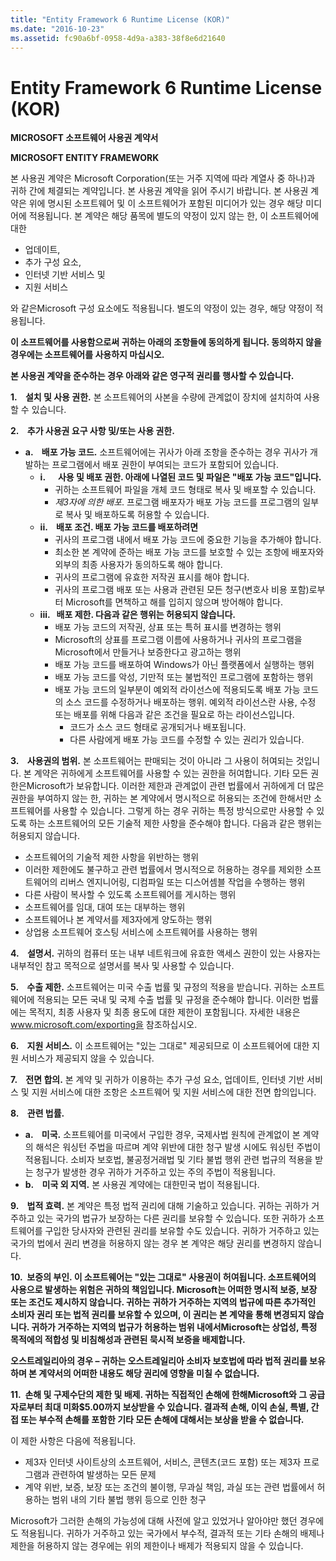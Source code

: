 ```yaml
---
title: "Entity Framework 6 Runtime License (KOR)"
ms.date: "2016-10-23"
ms.assetid: fc90a6bf-0958-4d9a-a383-38f8e6d21640
---
```

# Entity Framework 6 Runtime License (KOR)
**MICROSOFT 소프트웨어 사용권 계약서**

**MICROSOFT ENTITY FRAMEWORK**

본 사용권 계약은 Microsoft Corporation(또는 거주 지역에 따라 계열사 중 하나)과 귀하 간에 체결되는 계약입니다. 본 사용권 계약을 읽어 주시기 바랍니다. 본 사용권 계약은 위에 명시된 소프트웨어 및 이 소프트웨어가 포함된 미디어가 있는 경우 해당 미디어에 적용됩니다. 본 계약은 해당 품목에 별도의 약정이 있지 않는 한, 이 소프트웨어에 대한

-   업데이트,
-   추가 구성 요소,
-   인터넷 기반 서비스 및
-   지원 서비스

와 같은Microsoft 구성 요소에도 적용됩니다. 별도의 약정이 있는 경우, 해당 약정이 적용됩니다.

**이 소프트웨어를 사용함으로써 귀하는 아래의 조항들에 동의하게 됩니다. 동의하지 않을 경우에는 소프트웨어를 사용하지 마십시오.**

**본 사용권 계약을 준수하는 경우 아래와 같은 영구적 권리를 행사할 수 있습니다.**

**1.    설치 및 사용 권한.** 본 소프트웨어의 사본을 수량에 관계없이 장치에 설치하여 사용할 수 있습니다.

**2.    추가 사용권 요구 사항 및/또는 사용 권한.**

-   **a.    배포 가능 코드.** 소프트웨어에는 귀사가 아래 조항을 준수하는 경우 귀사가 개발하는 프로그램에서 배포 권한이 부여되는 코드가 포함되어 있습니다.
    -   **i.      사용 및 배포 권한. 아래에 나열된 코드 및 파일은 "배포 가능 코드"입니다.**
        -   귀하는 소프트웨어 파일을 개체 코드 형태로 복사 및 배포할 수 있습니다.
        -   *제3자에 의한 배포*. 프로그램 배포자가 배포 가능 코드를 프로그램의 일부로 복사 및 배포하도록 허용할 수 있습니다.
    -   **ii.    배포 조건. 배포 가능 코드를 배포하려면**
        -   귀사의 프로그램 내에서 배포 가능 코드에 중요한 기능을 추가해야 합니다.
        -   최소한 본 계약에 준하는 배포 가능 코드를 보호할 수 있는 조항에 배포자와 외부의 최종 사용자가 동의하도록 해야 합니다.
        -   귀사의 프로그램에 유효한 저작권 표시를 해야 합니다.
        -   귀사의 프로그램 배포 또는 사용과 관련된 모든 청구(변호사 비용 포함)로부터 Microsoft를 면책하고 해를 입히지 않으며 방어해야 합니다.
    -   **iii.   배포 제한. 다음과 같은 행위는 허용되지 않습니다.**
        -   배포 가능 코드의 저작권, 상표 또는 특허 표시를 변경하는 행위
        -   Microsoft의 상표를 프로그램 이름에 사용하거나 귀사의 프로그램을Microsoft에서 만들거나 보증한다고 광고하는 행위
        -   배포 가능 코드를 배포하여 Windows가 아닌 플랫폼에서 실행하는 행위
        -   배포 가능 코드를 악성, 기만적 또는 불법적인 프로그램에 포함하는 행위
        -   배포 가능 코드의 일부분이 예외적 라이선스에 적용되도록 배포 가능 코드의 소스 코드를 수정하거나 배포하는 행위. 예외적 라이선스란 사용, 수정 또는 배포를 위해 다음과 같은 조건을 필요로 하는 라이선스입니다.
            -   코드가 소스 코드 형태로 공개되거나 배포됩니다.
            -   다른 사람에게 배포 가능 코드를 수정할 수 있는 권리가 있습니다.

**3.    사용권의 범위.** 본 소프트웨어는 판매되는 것이 아니라 그 사용이 허여되는 것입니다. 본 계약은 귀하에게 소프트웨어를 사용할 수 있는 권한을 허여합니다. 기타 모든 권한은Microsoft가 보유합니다. 이러한 제한과 관계없이 관련 법률에서 귀하에게 더 많은 권한을 부여하지 않는 한, 귀하는 본 계약에서 명시적으로 허용되는 조건에 한해서만 소프트웨어를 사용할 수 있습니다. 그렇게 하는 경우 귀하는 특정 방식으로만 사용할 수 있도록 하는 소프트웨어의 모든 기술적 제한 사항을 준수해야 합니다. 다음과 같은 행위는 허용되지 않습니다.

-   소프트웨어의 기술적 제한 사항을 위반하는 행위
-   이러한 제한에도 불구하고 관련 법률에서 명시적으로 허용하는 경우를 제외한 소프트웨어의 리버스 엔지니어링, 디컴파일 또는 디스어셈블 작업을 수행하는 행위
-   다른 사람이 복사할 수 있도록 소프트웨어를 게시하는 행위
-   소프트웨어를 임대, 대여 또는 대부하는 행위
-   소프트웨어나 본 계약서를 제3자에게 양도하는 행위
-   상업용 소프트웨어 호스팅 서비스에 소프트웨어를 사용하는 행위

**4.    설명서.** 귀하의 컴퓨터 또는 내부 네트워크에 유효한 액세스 권한이 있는 사용자는 내부적인 참고 목적으로 설명서를 복사 및 사용할 수 있습니다.

**5.    수출 제한.** 소프트웨어는 미국 수출 법률 및 규정의 적용을 받습니다. 귀하는 소프트웨어에 적용되는 모든 국내 및 국제 수출 법률 및 규정을 준수해야 합니다. 이러한 법률에는 목적지, 최종 사용자 및 최종 용도에 대한 제한이 포함됩니다. 자세한 내용은 www.microsoft.com/exporting을 참조하십시오.

**6.    지원 서비스.** 이 소프트웨어는 "있는 그대로" 제공되므로 이 소프트웨어에 대한 지원 서비스가 제공되지 않을 수 있습니다.

**7.    전면 합의.** 본 계약 및 귀하가 이용하는 추가 구성 요소, 업데이트, 인터넷 기반 서비스 및 지원 서비스에 대한 조항은 소프트웨어 및 지원 서비스에 대한 전면 합의입니다.

**8.    관련 법률.**

-   **a.    미국.** 소프트웨어를 미국에서 구입한 경우, 국제사법 원칙에 관계없이 본 계약의 해석은 워싱턴 주법을 따르며 계약 위반에 대한 청구 발생 시에도 워싱턴 주법이 적용됩니다. 소비자 보호법, 불공정거래법 및 기타 불법 행위 관련 법규의 적용을 받는 청구가 발생한 경우 귀하가 거주하고 있는 주의 주법이 적용됩니다.
-   **b.    미국 외 지역.** 본 사용권 계약에는 대한민국 법이 적용됩니다.

**9.    법적 효력.** 본 계약은 특정 법적 권리에 대해 기술하고 있습니다. 귀하는 귀하가 거주하고 있는 국가의 법규가 보장하는 다른 권리를 보유할 수 있습니다. 또한 귀하가 소프트웨어를 구입한 당사자와 관련된 권리를 보유할 수도 있습니다. 귀하가 거주하고 있는 국가의 법에서 권리 변경을 허용하지 않는 경우 본 계약은 해당 권리를 변경하지 않습니다.

**10.  보증의 부인. 이 소프트웨어는 "있는 그대로" 사용권이 허여됩니다. 소프트웨어의 사용으로 발생하는 위험은 귀하의 책임입니다. Microsoft는 어떠한 명시적 보증, 보장 또는 조건도 제시하지 않습니다. 귀하는 귀하가 거주하는 지역의 법규에 따른 추가적인 소비자 권리 또는 법적 권리를 보유할 수 있으며, 이 권리는 본 계약을 통해 변경되지 않습니다. 귀하가 거주하는 지역의 법규가 허용하는 범위 내에서Microsoft는 상업성, 특정 목적에의 적합성 및 비침해성과 관련된 묵시적 보증을 배제합니다.**

**오스트레일리아의 경우 – 귀하는 오스트레일리아 소비자 보호법에 따라 법적 권리를 보유하며 본 계약서의 어떠한 내용도 해당 권리에 영향을 미칠 수 없습니다.**

**11.  손해 및 구제수단의 제한 및 배제. 귀하는 직접적인 손해에 한해Microsoft와 그 공급자로부터 최대 미화$5.00까지 보상받을 수 있습니다. 결과적 손해, 이익 손실, 특별, 간접 또는 부수적 손해를 포함한 기타 모든 손해에 대해서는 보상을 받을 수 없습니다.**

이 제한 사항은 다음에 적용됩니다.

-   제3자 인터넷 사이트상의 소프트웨어, 서비스, 콘텐츠(코드 포함) 또는 제3자 프로그램과 관련하여 발생하는 모든 문제
-   계약 위반, 보증, 보장 또는 조건의 불이행, 무과실 책임, 과실 또는 관련 법률에서 허용하는 범위 내의 기타 불법 행위 등으로 인한 청구

Microsoft가 그러한 손해의 가능성에 대해 사전에 알고 있었거나 알아야만 했던 경우에도 적용됩니다. 귀하가 거주하고 있는 국가에서 부수적, 결과적 또는 기타 손해의 배제나 제한을 허용하지 않는 경우에는 위의 제한이나 배제가 적용되지 않을 수 있습니다.
